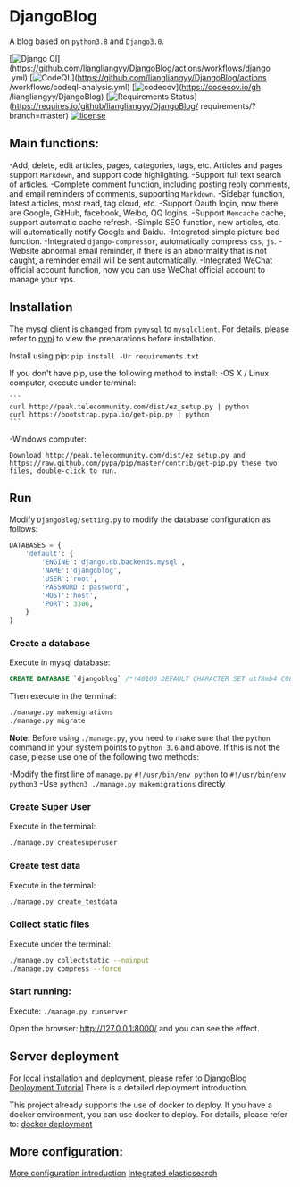 # DjangoBlog

A blog based on `python3.8` and `Django3.0`.

[![Django CI](https://github.com/liangliangyy/DjangoBlog/actions/workflows/django.yml/badge.svg)](https://github.com/liangliangyy/DjangoBlog/actions/workflows/django .yml) [![CodeQL](https://github.com/liangliangyy/DjangoBlog/actions/workflows/codeql-analysis.yml/badge.svg)](https://github.com/liangliangyy/DjangoBlog/actions /workflows/codeql-analysis.yml) [![codecov](https://codecov.io/gh/liangliangyy/DjangoBlog/branch/master/graph/badge.svg)](https://codecov.io/gh /liangliangyy/DjangoBlog) [![Requirements Status](https://requires.io/github/liangliangyy/DjangoBlog/requirements.svg?branch=master)](https://requires.io/github/liangliangyy/DjangoBlog/ requirements/?branch=master) [![license](https://img.shields.io/github/license/liangliangyy/djangoblog.svg)]()

## Main functions:
-Add, delete, edit articles, pages, categories, tags, etc. Articles and pages support `Markdown`, and support code highlighting.
-Support full text search of articles.
-Complete comment function, including posting reply comments, and email reminders of comments, supporting `Markdown`.
-Sidebar function, latest articles, most read, tag cloud, etc.
-Support Oauth login, now there are Google, GitHub, facebook, Weibo, QQ logins.
-Support `Memcache` cache, support automatic cache refresh.
-Simple SEO function, new articles, etc. will automatically notify Google and Baidu.
-Integrated simple picture bed function.
-Integrated `django-compressor`, automatically compress `css`, `js`.
-Website abnormal email reminder, if there is an abnormality that is not caught, a reminder email will be sent automatically.
-Integrated WeChat official account function, now you can use WeChat official account to manage your vps.


## Installation
The mysql client is changed from `pymysql` to `mysqlclient`. For details, please refer to [pypi](https://pypi.org/project/mysqlclient/) to view the preparations before installation.

Install using pip: `pip install -Ur requirements.txt`

If you don't have pip, use the following method to install:
-OS X / Linux computer, execute under terminal:

    ```
    curl http://peak.telecommunity.com/dist/ez_setup.py | python
    curl https://bootstrap.pypa.io/get-pip.py | python
    ```

-Windows computer:

    Download http://peak.telecommunity.com/dist/ez_setup.py and https://raw.github.com/pypa/pip/master/contrib/get-pip.py these two files, double-click to run.


## Run

 Modify `DjangoBlog/setting.py` to modify the database configuration as follows:

```python
DATABASES = {
    'default': {
        'ENGINE':'django.db.backends.mysql',
        'NAME':'djangoblog',
        'USER':'root',
        'PASSWORD':'password',
        'HOST':'host',
        'PORT': 3306,
    }
}
```

### Create a database
Execute in mysql database:
```sql
CREATE DATABASE `djangoblog` /*!40100 DEFAULT CHARACTER SET utf8mb4 COLLATE utf8mb4_unicode_ci */;
```

Then execute in the terminal:
```bash
./manage.py makemigrations
./manage.py migrate
```

**Note:** Before using `./manage.py`, you need to make sure that the `python` command in your system points to `python 3.6` and above. If this is not the case, please use one of the following two methods:

-Modify the first line of `manage.py` `#!/usr/bin/env python` to `#!/usr/bin/env python3`
-Use `python3 ./manage.py makemigrations` directly

### Create Super User

 Execute in the terminal:
```bash
./manage.py createsuperuser
```

### Create test data
Execute in the terminal:
```bash
./manage.py create_testdata
```

### Collect static files
Execute under the terminal:
```bash
./manage.py collectstatic --noinput
./manage.py compress --force
```

### Start running:
Execute: `./manage.py runserver`


Open the browser: http://127.0.0.1:8000/ and you can see the effect.

## Server deployment

For local installation and deployment, please refer to [DjangoBlog Deployment Tutorial](https://www.lylinux.net/article/2019/8/5/58.html)
There is a detailed deployment introduction.

This project already supports the use of docker to deploy. If you have a docker environment, you can use docker to deploy. For details, please refer to: [docker deployment](/docs/docker.md)



## More configuration:
[More configuration introduction](/docs/config.md)
[Integrated elasticsearch](/docs/es.md)
